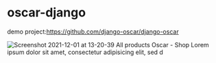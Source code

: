 # oscar-django
demo project:https://github.com/django-oscar/django-oscar

![Screenshot 2021-12-01 at 13-20-39 All products Oscar - Shop Lorem ipsum dolor sit amet, consectetur adipisicing elit, sed d](https://user-images.githubusercontent.com/92110749/144218044-cafff4c6-e730-4071-a6ef-68ce43c343fe.png)
